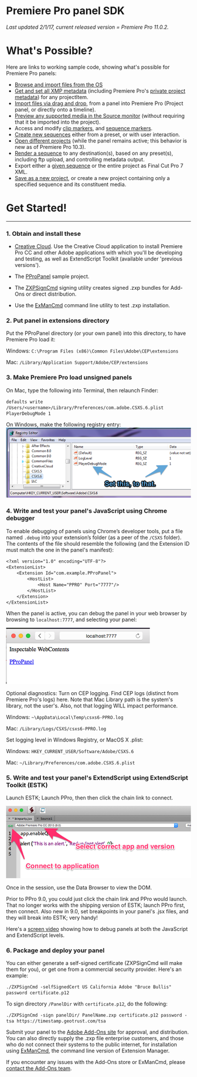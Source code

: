 # Premiere Pro panel SDK
*Last updated 2/1/17, current released version = Premiere Pro 11.0.2.*

# What's Possible?

Here are links to working sample code, showing what's possible for Premiere Pro panels:

* [Browse and import files from the OS](https://github.com/Adobe-CEP/Samples/blob/master/PProPanel/jsx/Premiere.jsx#L215)
* [Get and set all XMP metadata](https://github.com/Adobe-CEP/Samples/blob/master/PProPanel/jsx/Premiere.jsx#L508) (including Premiere Pro's [private project metadata](https://github.com/Adobe-CEP/Samples/blob/master/PProPanel/jsx/Premiere.jsx#L659)) for any projectItem.
* [Import files via drag and drop](https://github.com/Adobe-CEP/Samples/blob/master/PProPanel/ext.js#L47), from a panel into Premiere Pro (Project panel, or directly onto a timeline).
* [Preview any supported media in the Source monitor](https://github.com/Adobe-CEP/Samples/blob/master/PProPanel/jsx/Premiere.jsx#L190) (without requiring that it be imported into the project).
* Access and modify [clip markers](https://github.com/Adobe-CEP/Samples/blob/master/PProPanel/jsx/Premiere.jsx#L629), and [sequence markers](https://github.com/Adobe-CEP/Samples/blob/master/PProPanel/jsx/Premiere.jsx#L121).
* [Create new sequences](https://github.com/Adobe-CEP/Samples/blob/master/PProPanel/jsx/Premiere.jsx#L349) either from a preset, or with user interaction.
* [Open different projects](https://github.com/Adobe-CEP/Samples/blob/master/PProPanel/jsx/Premiere.jsx#L288) (while the panel remains active; this behavior is new as of Premiere Pro 10.3).
* [Render a sequence](https://github.com/Adobe-CEP/Samples/blob/master/PProPanel/jsx/Premiere.jsx#L412) to any destination(s), based on any preset(s), including ftp upload, and controlling metadata output.
* Export either a [given sequence](https://github.com/Adobe-CEP/Samples/blob/master/PProPanel/jsx/Premiere.jsx#L164) or the entire project as Final Cut Pro 7 XML. 
* [Save as a new project](https://github.com/Adobe-CEP/Samples/blob/master/PProPanel/jsx/Premiere.jsx#L487), or create a new project containing only a specified sequence and its constituent media.


# Get Started!

---
### 1. Obtain and install these

* [Creative Cloud](http://creative.adobe.com). Use the Creative Cloud application to install Premiere Pro CC and other Adobe applications with which you'll be developing and testing, as well as ExtendScript Toolkit (available under 'previous versions').

* The [PProPanel](https://github.com/Adobe-CEP/Samples/tree/master/PProPanel)  sample project.

* The [ZXPSignCmd](https://github.com/Adobe-CEP/CEP-Resources/tree/master/ZXPSignCMD/4.0.7) signing utility creates signed .zxp bundles for Add-Ons or direct distribution.
* Use the [ExManCmd](https://www.adobeexchange.com/resources/28) command line utility to test .zxp installation.

		
### 2. Put panel in extensions directory 
Put the PProPanel directory (or your own panel) into this directory, to have Premiere Pro load it:
	
Windows: 	`C:\Program Files (x86)\Common Files\Adobe\CEP\extensions`
	
Mac:		`/Library/Application Support/Adobe/CEP/extensions`
	
### 3. Make Premiere Pro load unsigned panels
	
On Mac, type the following into Terminal, then relaunch Finder:

	defaults write /Users/<username>/Library/Preferences/com.adobe.CSXS.6.plist PlayerDebugMode 1


On Windows, make the following registry entry:
	![On Windows, make the following registry entry:](payloads/win7_64.png)
	
### 4. Write and test your panel's JavaScript using Chrome debugger

To enable debugging of panels using Chrome’s developer tools, put a file named `.debug` into your extension’s folder (as a peer of the `/CSXS` folder). The contents of the file should resemble the following (and the Extension ID must match the one in the panel's manifest):

	<?xml version="1.0" encoding="UTF-8"?>
	<ExtensionList>
        <Extension Id="com.example.PProPanel">
            <HostList>
                <Host Name="PPRO" Port="7777"/>
            </HostList>
        </Extension>
    </ExtensionList>
When the panel is active, you can debug the panel in your web browser by browsing to `localhost:7777`, and selecting your panel:


![](payloads/localhost.png)

Optional diagnostics: Turn on CEP logging. Find CEP logs (distinct from Premiere Pro's logs) here. Note that Mac Library path is the system's library, not the user's. Also, not that logging WILL impact performance.

Windows: `~\AppData\Local\Temp\csxs6-PPRO.log`

Mac:  `/Library/Logs/CSXS/csxs6-PPRO.log`

Set logging level in Windows Registry, or MacOS X .plist:

Windows: `HKEY_CURRENT_USER/Software/Adobe/CSXS.6`

Mac: `~/Library/Preferences/com.adobe.CSXS.6.plist`

### 5. Write and test your panel's ExtendScript using ExtendScript Toolkit (ESTK)

Launch ESTK; Launch PPro, then then click the chain link to connect. 

![](payloads/estk.png)

Once in the session, use the Data Browser to view the DOM.

Prior to PPro 9.0, you could just click the chain link and PPro would launch. That no longer works with the shipping version of ESTK; launch PPro first, then connect. Also new in 9.0, set breakpoints in your panel's .jsx files, and they will break into ESTK; very handy! 

Here's a [screen video](https://www.dropbox.com/s/lwo8jg0klxkq91s/walkthru.mp4) showing how to debug panels at both the JavaScript and ExtendScript levels.


### **6. Package and deploy your panel**

You can either generate a self-signed certificate (ZXPSignCmd will make them for you), or get one from a commercial security provider. Here's an example:

	./ZXPSignCmd -selfSignedCert US California Adobe "Bruce Bullis" password certificate.p12

To sign directory `/PanelDir` with `certificate.p12`, do the following:

	./ZXPSignCmd -sign panelDir/ PanelName.zxp certificate.p12 password -tsa https://timestamp.geotrust.com/tsa

Submit your panel to the [Adobe Add-Ons site](https://www.adobeexchange.com/producer) for approval, and distribution. You can also directly supply the .zxp file enterprise customers, and those who do not connect their systems to the public internet, for installation using [ExManCmd](https://www.adobeexchange.com/resources/28), the command line version of Extension Manager.

If you encounter any issues with the Add-Ons store or ExManCmd, please [contact the Add-Ons team](mailto:avetting@adobe.com).

